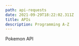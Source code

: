 ```yaml
---
path: api-requests
date: 2021-09-29T18:22:02.311Z
title: APIs
description: Programming A-Z
---
```

Pokemon API